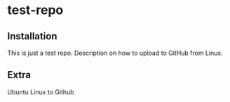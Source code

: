 test-repo
=====

Installation
-------------

This is just a test repo. Description on how to upload to GitHub from Linux.

Extra
------------

Ubuntu Linux to Github
